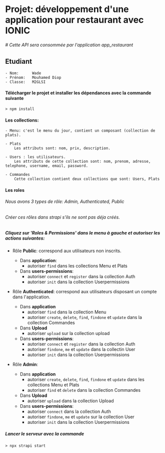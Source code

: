 # Projet: développement d'une application pour restaurant avec IONIC
###### # Cette API sera consommée par l'application app_restaurant

## Etudiant
```
- Nom:      Wade
- Prénom:   Mouhamed Diop
- Classe:   M2GLSI
```

#### Télécharger le projet et installer les dépendances avec la commande suivante
```
> npm install
```

#### Les collections:
```
- Menu: c'est le menu du jour, contient un composant (collection de plats).

- Plats
    Les attributs sont: nom, prix, description.

- Users : les utilisateurs.
    Les attributs de cette collection sont: nom, prenom, adresse, telephone, username, email, password.

- Commandes
    Cette collection contient deux collections que sont: Users, Plats
```

#### Les roles
###### Nous avons 3 types de rôle: Admin, Authenticated, Public
###### Créer ces rôles dans strapi s'ils ne sont pas déja créés.

##### Cliquez sur 'Roles & Permissions' dans le menu à gauche et autoriser les actions suivantes:

* Rôle <b>Public</b>: correspond aux utilisateurs non inscrits.  
    - Dans <b>application</b>:
        - autoriser ```find``` dans les collections Menu et Plats
    - Dans <b>users-permissions</b>:
        - autoriser ```connect``` et ```register``` dans la collection Auth
        - autoriser ```init``` dans la collection Userpermissions
        
* Rôle <b>Authenticated</b>: correspond aux utilisateurs disposant un compte dans l'application.
  - Dans <b>application</b>
    - autoriser ```find``` dans la collection Menu
    - autoriser ```create```, ```delete```, ```find```, ```findone``` et ```update``` dans la collection Commandes
  - Dans <b>Upload</b>
    - autoriser ```upload``` sur la collection upload
  - Dans <b>users-permissions</b>:
    - autoriser ```connect``` et ```register``` dans la collection Auth
    - autoriser ```findone```, ```me``` et ```update``` dans la collectin User
    - autoriser ```init``` dans la collection Userpermissions
    
* Rôle <b>Admin</b>:
    - Dans <b>application</b>      
        - autoriser ```create```, ```delete```, ```find```, ```findone``` et ```update``` dans les collections Menu et Plats
        - autoriser ```find``` et ```delete``` dans la collection Commandes
    - Dans <b>Upload</b>
        - autoriser ```upload``` dans la collection Upload
    - Dans <b>users-permissions</b>:
        - autoriser ```connect``` dans la collection Auth
        - autoriser ```findone```, ```me``` et ```update``` sur la collection User
        - autoriser ```init``` dans la collection Userpermissions


##### Lancer le serveur avec la commande 
```
> npx strapi start
```
